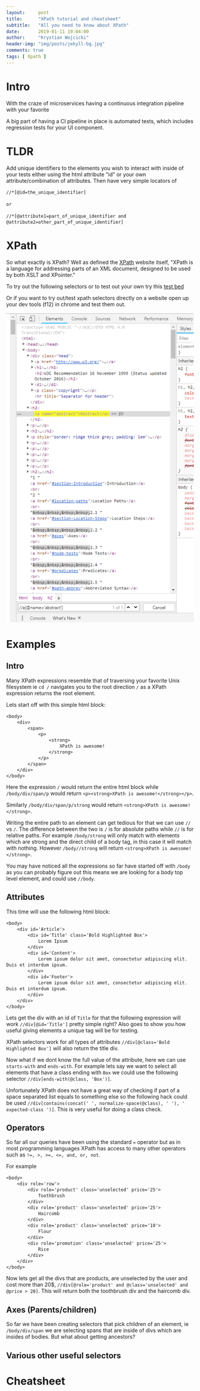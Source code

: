 ```yaml
---
layout:     post
title:      "XPath tutorial and cheatsheet"
subtitle:   "All you need to know about XPath"
date:       2019-01-11 19:04:00
author:     "Krystian Wojcicki"
header-img: "img/posts/jekyll-bg.jpg"
comments: true
tags: [ Xpath ]
---
```


# Intro

With the craze of microservices having a continuous integration pipeline with your favorite

A big part of having a CI pipeline in place is automated tests, which includes regression tests for your UI component.  

# TLDR

Add unique identifiers to the elements you wish to interact with inside of your tests either using the html attribute "id" or your own attribute/combination of attributes. Then have very simple locators of 

```
//*[@id=the_unique_identifier]

or

//*[@attribute1=part_of_unique_identifier and @attribute2=other_part_of_unique_identifier]
```

# XPath

So what exactly is XPath? Well as defined the [XPath](https://www.w3.org/TR/xpath/all/) website itself, "XPath is a language for addressing parts of an XML document, designed to be used by both XSLT and XPointer."

To try out the following selectors or to test out your own try this [test bed](http://www.whitebeam.org/library/guide/TechNotes/xpathtestbed.rhtm)

Or if you want to try out/test xpath selectors directly on a website open up your dev tools (f12) in chrome and test them out. 

![Chrome Devtools](/img/posts/xpath.png)

# Examples

## Intro

Many XPath expressions resemble that of traversing your favorite Unix filesystem ie ```cd /``` navigates you to  the root direction ```/``` as a XPath expression returns the root element.

Lets start off with this simple html block:
```
<body>
	<div>
		<span>
			<p>
				<strong>
					XPath is awesome!
				</strong>
			</p>
		</span>
	</div>
</body>
```
Here the expression ```/``` would return the entire html block while ```/body/div/span/p``` would return ```<p><strong>XPath is awesome!</strong></p>```.

Similarly ```/body/div/span/p/strong``` would return ```<strong>XPath is awesome!</strong>```. 

Writing the entire path to an element can get tedious for that we can use ```//``` vs ```/```. The difference between the two is ```/``` is for absolute paths while ```//``` is for relative paths. For example ```/body/strong``` will only match with elements which are strong and the direct child of a body tag, in this case it will match with nothing. However ```/body//strong``` will return ```<strong>XPath is awesome!</strong>```.

You may have noticed all the expressions so far have started off with ```/body``` as you can probably figure out this means we are looking for a body top level element, and could use ```//body```. 

## Attributes

This time will use the following html block:
```
<body>
	<div id='Article'>
		<div id='Title' class='Bold Highlighted Box'> 
			Lorem Ipsum
		</div>
		<div id='Content'>
			Lorem ipsum dolor sit amet, consectetur adipiscing elit. Duis et interdum ipsum.
		</div>
		<div id='Footer'>
			Lorem ipsum dolor sit amet, consectetur adipiscing elit. Duis et interdum ipsum.
		</div>
	</div>
</body>
```

Lets get the div with an id of ```Title``` for that the following expression will work ```//div[@id='Title']``` pretty simple right? Also goes to show you how useful giving elements a unique tag will be for testing.

XPath selectors work for all types of attributes ```//div[@class='Bold Highlighted Box']``` will also return the title div. 

Now what if we dont know the full value of the attribute, here we can use ```starts-with``` and ```ends-with```. For example lets say we want to select all elements that have a class ending with ```Box``` we could use the following selector ```//div[ends-with(@class, 'Box')]```.

Unfortunately XPath does not have a great way of checking if part of a space separated list equals to something else so the following hack could be used ```//div[contains(concat(' ', normalize-space(@class), ' '), ' expected-class ')]```. This is very useful for doing a class check.

## Operators

So far all our queries have been using the standard ```=``` operator but as in most programming languages XPath has access to many other operators such as ```!=, >, >=, <=, and, or, not```. 

For example 
```
<body>
	<div role='row'>
		<div role='product' class='unselected' price='25'> 
			Toothbrush
		</div>
		<div role='product' class='unselected' price='25'> 
			Haircomb
		</div>
		<div role='product' class='unselected' price='10'>
			Flour
		</div>
		<div role='promotion' class='unselected' price='25'>
			Rice
		</div>
	</div>
</body>
```

Now lets get all the divs that are products, are unselected by the user and cost more than 20$, ```//div[@role='product' and @class='unselected' and @price > 20]```. This will return both the toothbrush div and the haircomb div.

## Axes (Parents/children)

So far we have been creating selectors that pick children of an element, ie ```/body/div/span``` we are selecting spans that are inside of divs which are insides of bodies. But what about getting ancestors? 

## Various other useful selectors

# Cheatsheet 